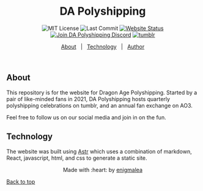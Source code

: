 <h1 align="center">DA Polyshipping</h1>
<div align="center">

![MIT License](https://img.shields.io/github/license/enigmalea/dapolyshipping?style=for-the-badge)
![Last Commit](https://img.shields.io/github/last-commit/enigmalea/dapolyshipping?style=for-the-badge)
[![Website Status](https://img.shields.io:/website?style=for-the-badge&up_message=online&url=https%3A%2F%2Fdapolyshipping.neocities.org)](http://dapolyshipping.neocities.org)<br />
[![Join DA Polyshipping Discord](https://img.shields.io/discord/882432559982706758?color=5865F2&label=Discord&logo=discord&logoColor=ffffff&style=for-the-badge)](https://discord.gg/FzhC9bVFva)
[![tumblr](https://img.shields.io/badge/Tumblr-%2336465D.svg?&style=for-the-badge&logo=Tumblr&logoColor=white)](https://dapolyshipping.tumblr.com)

<a href="#about">About</a> &#xa0; | &#xa0; <a href="#technology">Technology</a>
&#xa0; | &#xa0;
<a href="https://github.com/enigmalea" target="_blank">Author</a>

</div>

<br>

## About

This repository is for the website for Dragon Age Polyshipping. Started by a
pair of like-minded fans in 2021, DA Polyshipping hosts quarterly polyshipping
celebrations on tumblr, and an annual fan exchange on AO3.

Feel free to follow us on our social media and join in on the fun.

## Technology

The website was built using [Astr](https://astro.build) which uses a combination
of markdown, React, javascript, html, and css to generate a static site.

<center>Made with :heart: by <a href="https://github.com/enigmalea" target="_blank">enigmalea</a></center>

<a href="#top">Back to top</a>
